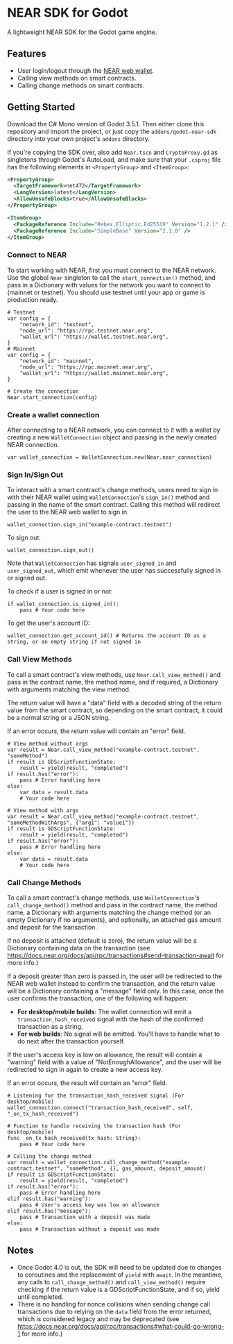# NEAR SDK for Godot
A lightweight NEAR SDK for the Godot game engine.

## Features
- User login/logout through the [NEAR web wallet](https://wallet.near.org/).
- Calling view methods on smart contracts.
- Calling change methods on smart contracts.

## Getting Started
Download the C# Mono version of Godot 3.5.1. Then either clone this repository and import the project, or just copy the `addons/godot-near-sdk` directory into your own project's `addons` directory.

If you're copying the SDK over, also add `Near.tscn` and `CryptoProxy.gd` as singletons through Godot's AutoLoad, and make sure that your `.csproj` file has the following elements in `<PropertyGroup>` and `<ItemGroup>`:
```xml
<PropertyGroup>
  <TargetFramework>net472</TargetFramework>
  <LangVersion>latest</LangVersion>
  <AllowUnsafeBlocks>true</AllowUnsafeBlocks>
</PropertyGroup>
```
```xml
<ItemGroup>
  <PackageReference Include="Rebex.Elliptic.Ed25519" Version="1.2.1" />
  <PackageReference Include="SimpleBase" Version="2.1.0" />
</ItemGroup>
```

### Connect to NEAR
To start working with NEAR, first you must connect to the NEAR network. Use the global `Near` singleton to call the `start_connection()` method, and pass in a Dictionary with values for the network you want to connect to (mainnet or testnet). You should use testnet until your app or game is production ready.
```GDScript
# Testnet
var config = {
	"network_id": "testnet",
	"node_url": "https://rpc.testnet.near.org",
	"wallet_url": "https://wallet.testnet.near.org",
}
# Mainnet
var config = {
	"network_id": "mainnet",
	"node_url": "https://rpc.mainnet.near.org",
	"wallet_url": "https://wallet.mainnet.near.org",
}

# Create the connection
Near.start_connection(config)
```

### Create a wallet connection
After connecting to a NEAR network, you can connect to it with a wallet by creating a new `WalletConnection` object and passing in the newly created NEAR connection.
```GDScript
var wallet_connection = WalletConnection.new(Near.near_connection)
```

### Sign In/Sign Out
To interact with a smart contract's change methods, users need to sign in with their NEAR wallet using `WalletConnection`'s `sign_in()` method and passing in the name of the smart contract. Calling this method will redirect the user to the NEAR web wallet to sign in.
```GDScript
wallet_connection.sign_in("example-contract.testnet")
```
To sign out:
```GDScript
wallet_connection.sign_out()
```
Note that `WalletConnection` has signals `user_signed_in` and `user_signed_out`, which emit whenever the user has successfully signed in or signed out.

To check if a user is signed in or not:
```GDScript
if wallet_connection.is_signed_in():
    pass # Your code here
```

To get the user's account ID:
```GDScript
wallet_connection.get_account_id() # Returns the account ID as a string, or an empty string if not signed in
```

### Call View Methods
To call a smart contract's view methods, use `Near.call_view_method()` and pass in the contract name, the method name, and if required, a Dictionary with arguments matching the view method.

The return value will have a "data" field with a decoded string of the return value from the smart contract, so depending on the smart contract, it could be a normal string or a JSON string.

If an error occurs, the return value will contain an "error" field.
```GDScript
# View method without args
var result = Near.call_view_method("example-contract.testnet", "someMethod")
if result is GDScriptFunctionState:
    result = yield(result, "completed")
if result.has("error"):
    pass # Error handling here
else:
    var data = result.data
    # Your code here
```
```GDScript
# View method with args
var result = Near.call_view_method("example-contract.testnet", "someMethodWithArgs", {"arg1": "value1"})
if result is GDScriptFunctionState:
    result = yield(result, "completed")
if result.has("error"):
    pass # Error handling here
else:
    var data = result.data
    # Your code here
```

### Call Change Methods
To call a smart contract's change methods, use `WalletConnection`'s `call_change_method()` method and pass in the contract name, the method name, a Dictionary with arguments matching the change method (or an empty Dictionary if no arguments), and optionally, an attached gas amount and deposit for the transaction.

If no deposit is attached (default is zero), the return value will be a Dictionary containing data on the transaction (see https://docs.near.org/docs/api/rpc/transactions#send-transaction-await for more info.)

If a deposit greater than zero is passed in, the user will be redirected to the NEAR web wallet instead to confirm the transaction, and the return value will be a Dictionary containing a "message" field only. In this case, once the user confirms the transaction, one of the following will happen:
- **For desktop/mobile builds**: The wallet connection will emit a `transaction_hash_received` signal with the hash of the confirmed transaction as a string.
- **For web builds**: No signal will be emitted. You'll have to handle what to do next after the transaction yourself.

If the user's access key is low on allowance, the result will contain a "warning" field with a value of "NotEnoughAllowance", and the user will be redirected to sign in again to create a new access key.

If an error occurs, the result will contain an "error" field. 
```GDScript
# Listening for the transaction_hash_received signal (For desktop/mobile)
wallet_connection.connect("transaction_hash_received", self, "_on_tx_hash_received")
```
```GDScript
# Function to handle receiving the transaction hash (For desktop/mobile)
func _on_tx_hash_received(tx_hash: String):
    pass # Your code here
```
```GDScript
# Calling the change method
var result = wallet_connection.call_change_method("example-contract.testnet", "someMethod", {}, gas_amount, deposit_amount)
if result is GDScriptFunctionState:
    result = yield(result, "completed")
if result.has("error"):
    pass # Error handling here
elif result.has("warning"):
    pass # User's access key was low on allowance
elif result.has("message"):
    pass # Transaction with a deposit was made
else:
    pass # Transaction without a deposit was made
```

## Notes
- Once Godot 4.0 is out, the SDK will need to be updated due to changes to coroutines and the replacement of `yield` with `await`. In the meantime, any calls to `call_change_method()` and `call_view_method()` require checking if the return value is a GDScriptFunctionState, and if so, yield until completed.
- There is no handling for nonce collisions when sending change call transactions due to relying on the `data` field from the error returned, which is considered legacy and may be deprecated (see https://docs.near.org/docs/api/rpc/transactions#what-could-go-wrong-1 for more info.)
